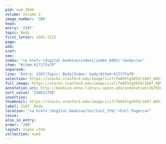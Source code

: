 ```yaml
---
pid: num_3044
volume: Volume 2
image_number: '386'
head:
entry: '2107'
topic: Body
first_letter: 2101-2125
page:
add:
xref:
see:
index: "<a href='/digital-beehive/index1/index_0401/'>body</a>"
item: "#item-61717fa79"
unparsed:
line: 'Entry: 2107|Topic: Body|Index: body|#item-61717fa79'
selection: https://stacks.stanford.edu/image/iiif/fm855tg5659/1607_0853/866,2758,2766,715/full/0/default.jpg
full_image: https://stacks.stanford.edu/image/iiif/fm855tg5659/1607_0853/full/full/0/default.jpg
annotation_uri: http://beehive-anno.library.upenn.edu/annotation/1679501743211
sort_value: '238612758'
insertion:
thumbnail: https://stacks.stanford.edu/image/iiif/fm855tg5659/1607_0853/866,2758,600,180/250,/0/default.jpg
label: 2107. Body
location: "<a href='/digital-beehive/toc/toc2_376/'>Full Page</a>"
issue:
also_in_entry:
order: '109'
layout: alpha_item
collection: num9
---
```

